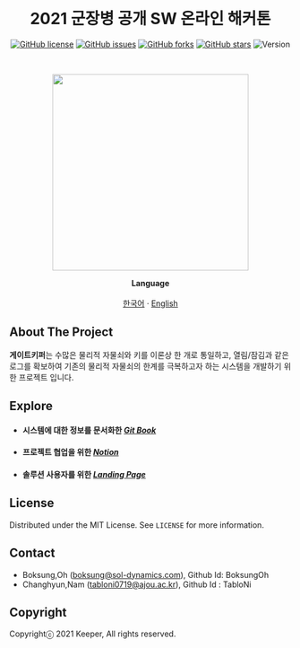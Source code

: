 <!-- PROJECT LOGO -->
<p align="center">
   <br />
   <h1 align="center">2021 군장병 공개 SW 온라인 해커톤</h1><p align = "center">
<a href="https://github.com/osamhack2021/IoT_GateKeyPer_Keeper/blob/master/LICENSE.txt"><img alt="GitHub license" src="https://img.shields.io/github/license/osamhack2021/IoT_GateKeyPer_Keeper?style=for-the-badge"></a><a>    </a><a href="https://github.com/osamhack2021/IoT_GateKeyPer_Keeper/issues"><img alt="GitHub issues" src="https://img.shields.io/github/issues/osamhack2021/IoT_GateKeyPer_Keeper?style=for-the-badge"></a><a>    </a><a href="https://github.com/osamhack2021/IoT_GateKeyPer_Keeper/network"><img alt="GitHub forks" src="https://img.shields.io/github/forks/osamhack2021/IoT_GateKeyPer_Keeper?style=for-the-badge"></a><a>    </a><a href="https://github.com/osamhack2021/IoT_GateKeyPer_Keeper/stargazers"><img alt="GitHub stars" src="https://img.shields.io/github/stars/osamhack2021/IoT_GateKeyPer_Keeper?style=for-the-badge"></a><a>    </a><a><img alt="Version" src="https://img.shields.io/badge/ver-v1.0.0-orange?style=for-the-badge"></a></p>
    <br /><p align="center">
 <img  src="https://user-images.githubusercontent.com/89676600/134014996-9765eac4-832e-4bcf-9888-df70b026a703.jpg"  width="350"  height="350"/>
  </p>
  <p align="center">
 <strong>Language</strong>
    <br />
    <br />
    <a href="https://example.com/">한국어</a>
     ·
<a href="https://example.com/">English</a>
  </p>
</p>

<!-- ABOUT THE PROJECT -->

## About The Project

**게이트키퍼**는 수많은 물리적 자물쇠와 키를 이론상 한 개로 통일하고, 열림/잠김과 같은 로그를 확보하여 기존의 물리적 자물쇠의 한계를 극복하고자 하는 시스템을 개발하기 위한 프로젝트 입니다.

<!-- Explore -->

## Explore

- #### 시스템에 대한 정보를 문서화한 [**_Git Book_**](https://bit.ly/gatekeyper_gitbook)

- #### 프로젝트 협업을 위한 [**_Notion_**](https://bit.ly/gatekeyper_notion)

- #### 솔루션 사용자를 위한 [**_Landing Page_**](https://example.com)

<!-- LICENSE -->

## License

Distributed under the MIT License. See `LICENSE` for more information.

<!-- CONTACT -->

## Contact

- Boksung,Oh (boksung@sol-dynamics.com), Github Id: BoksungOh
- Changhyun,Nam (tabloni0719@ajou.ac.kr), Github Id : TabloNi
<!-- Copyright -->

## Copyright

Copyrightⓒ 2021 Keeper, All rights reserved.
